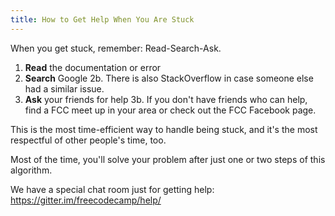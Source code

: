 ```yaml
---
title: How to Get Help When You Are Stuck
---
```

When you get stuck, remember: Read-Search-Ask.

1.  **Read** the documentation or error
2.  **Search** Google 
  2b. There is also StackOverflow in case someone else had a similar issue.
3.  **Ask** your friends for help
  3b.  If you don't have friends who can help, find a FCC meet up in your area or check out the FCC Facebook page.

This is the most time-efficient way to handle being stuck, and it's the most respectful of other people's time, too.

Most of the time, you'll solve your problem after just one or two steps of this algorithm.

We have a special chat room just for getting help: <a href='https://gitter.im/freecodecamp/help/' target='_blank' rel='nofollow'>https://gitter.im/freecodecamp/help/</a>
